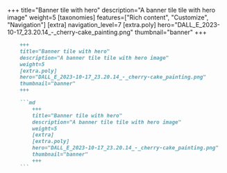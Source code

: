 +++
title="Banner tile with hero"
description="A banner tile tile with hero image"
weight=5
[taxonomies]
features=["Rich content", "Customize", "Navigation"]
[extra]
navigation_level=7
[extra.poly]
hero="DALL_E_2023-10-17_23.20.14_-_cherry-cake_painting.png"
thumbnail="banner"
+++

```md
    +++
    title="Banner tile with hero"
    description="A banner tile tile with hero image"
    weight=5
    [extra.poly]
    hero="DALL_E_2023-10-17_23.20.14_-_cherry-cake_painting.png"
    thumbnail="banner"
    +++

    ```md
        +++
        title="Banner tile with hero"
        description="A banner tile tile with hero image"
        weight=5
        [extra]
        [extra.poly]
        hero="DALL_E_2023-10-17_23.20.14_-_cherry-cake_painting.png"
        thumbnail="banner"
        +++
    ```
```